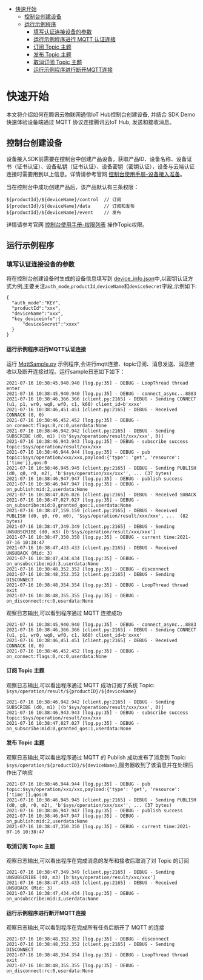 * [快速开始](#快速开始)
  *  [控制台创建设备](#控制台创建设备)
  *  [运行示例程序](#运行示例程序)
     *  [填写认证连接设备的参数](#填写认证连接设备的参数)
     *  [运行示例程序进行 MQTT 认证连接](#运行示例程序进行-MQTT-认证连接)
     *  [订阅 Topic 主题](#订阅-Topic-主题)
     *  [发布 Topic 主题](#发布-Topic-主题)
     *  [取消订阅 Topic 主题](#取消订阅-Topic-主题)
     *  [运行示例程序进行断开MQTT连接](#运行示例程序进行断开-MQTT-连接)


# 快速开始
本文将介绍如何在腾讯云物联网通信IoT Hub控制台创建设备, 并结合 SDK Demo 快速体验设备端通过 MQTT 协议连接腾讯云IoT Hub, 发送和接收消息。

## 控制台创建设备

设备接入SDK前需要在控制台中创建产品设备，获取产品ID、设备名称、设备证书（证书认证）、设备私钥（证书认证）、设备密钥（密钥认证），设备与云端认证连接时需要用到以上信息。详情请参考官网 [控制台使用手册-设备接入准备](https://cloud.tencent.com/document/product/634/14442)。

当在控制台中成功创建产品后，该产品默认有三条权限：

```
${productId}/${deviceName}/control  // 订阅
${productId}/${deviceName}/data     // 订阅和发布
${productId}/${deviceName}/event    // 发布
```
详情请参考官网 [控制台使用手册-权限列表](https://cloud.tencent.com/document/product/634/14444) 操作Topic权限。

## 运行示例程序

### 填写认证连接设备的参数
将在控制台创建设备时生成的设备信息填写到 [device_info.json](../../hub/sample/device_info.json)中,以密钥认证方式为例,主要关注`auth_mode`,`productId`,`deviceName`和`deviceSecret`字段,示例如下:
```
{
  "auth_mode":"KEY",
  "productId":"xxx",
  "deviceName":"xxx",
  "key_deviceinfo":{
      "deviceSecret":"xxxx"
  }
}
```

#### 运行示例程序进行MQTT认证连接
运行 [MqttSample.py](../../hub/sample/mqtt/example_mqtt.py) 示例程序,会进行mqtt连接、topic订阅、消息发送、消息接收以及断开连接过程。运行sample日志如下如下：
```
2021-07-16 10:38:45,940.940 [log.py:35] - DEBUG - LoopThread thread enter
2021-07-16 10:38:45,940.940 [log.py:35] - DEBUG - connect_async...8883
2021-07-16 10:38:46,366.366 [client.py:2165] - DEBUG - Sending CONNECT (u1, p1, wr0, wq0, wf0, c1, k60) client_id=b'xxxx'
2021-07-16 10:38:46,451.451 [client.py:2165] - DEBUG - Received CONNACK (0, 0)
2021-07-16 10:38:46,452.452 [log.py:35] - DEBUG - on_connect:flags:0,rc:0,userdata:None
2021-07-16 10:38:46,942.942 [client.py:2165] - DEBUG - Sending SUBSCRIBE (d0, m1) [(b'$sys/operation/result/xxx/xxx', 0)]
2021-07-16 10:38:46,943.943 [log.py:35] - DEBUG - subscribe success topic:$sys/operation/result/xxx/xxx
2021-07-16 10:38:46,944.944 [log.py:35] - DEBUG - pub topic:$sys/operation/xxx/xxx,payload:{'type': 'get', 'resource': ['time']},qos:0
2021-07-16 10:38:46,945.945 [client.py:2165] - DEBUG - Sending PUBLISH (d0, q0, r0, m2), 'b'$sys/operation/xxx/xxx'', ... (37 bytes)
2021-07-16 10:38:46,947.947 [log.py:35] - DEBUG - publish success
2021-07-16 10:38:46,947.947 [log.py:35] - DEBUG - on_publish:mid:2,userdata:None
2021-07-16 10:38:47,026.026 [client.py:2165] - DEBUG - Received SUBACK
2021-07-16 10:38:47,027.027 [log.py:35] - DEBUG - on_subscribe:mid:0,granted_qos:1,userdata:None
2021-07-16 10:38:47,159.159 [client.py:2165] - DEBUG - Received PUBLISH (d0, q0, r0, m0), '$sys/operation/result/xxx/xxx', ...  (82 bytes)
2021-07-16 10:38:47,349.349 [client.py:2165] - DEBUG - Sending UNSUBSCRIBE (d0, m3) [b'$sys/operation/result/xxx/xxx']
2021-07-16 10:38:47,350.350 [log.py:35] - DEBUG - current time:2021-07-16 10:38:47
2021-07-16 10:38:47,433.433 [client.py:2165] - DEBUG - Received UNSUBACK (Mid: 3)
2021-07-16 10:38:47,434.434 [log.py:35] - DEBUG - on_unsubscribe:mid:3,userdata:None
2021-07-16 10:38:48,352.352 [log.py:35] - DEBUG - disconnect
2021-07-16 10:38:48,352.352 [client.py:2165] - DEBUG - Sending DISCONNECT
2021-07-16 10:38:48,354.354 [log.py:35] - DEBUG - LoopThread thread exit
2021-07-16 10:38:48,355.355 [log.py:35] - DEBUG - on_disconnect:rc:0,userdata:None
```
观察日志输出,可以看到程序通过 MQTT 连接成功
```
2021-07-16 10:38:45,940.940 [log.py:35] - DEBUG - connect_async...8883
2021-07-16 10:38:46,366.366 [client.py:2165] - DEBUG - Sending CONNECT (u1, p1, wr0, wq0, wf0, c1, k60) client_id=b'xxxx'
2021-07-16 10:38:46,451.451 [client.py:2165] - DEBUG - Received CONNACK (0, 0)
2021-07-16 10:38:46,452.452 [log.py:35] - DEBUG - on_connect:flags:0,rc:0,userdata:None
```

#### 订阅 Topic 主题
观察日志输出,可以看出程序通过 MQTT 成功订阅了系统 Topic: `$sys/operation/result/${productID}/${deviceName}`
```
2021-07-16 10:38:46,942.942 [client.py:2165] - DEBUG - Sending SUBSCRIBE (d0, m1) [(b'$sys/operation/result/xxx/xxx', 0)]
2021-07-16 10:38:46,943.943 [log.py:35] - DEBUG - subscribe success topic:$sys/operation/result/xxx/xxx
2021-07-16 10:38:47,027.027 [log.py:35] - DEBUG - on_subscribe:mid:0,granted_qos:1,userdata:None
```

#### 发布 Topic 主题
观察日志输出,可以看出程序通过 MQTT 的 Publish 成功发布了消息到 Topic: `$sys/operation/${productID}/${deviceName}`,服务器收到了该消息并在处理后作出了响应
```
2021-07-16 10:38:46,944.944 [log.py:35] - DEBUG - pub topic:$sys/operation/xxx/xxx,payload:{'type': 'get', 'resource': ['time']},qos:0
2021-07-16 10:38:46,945.945 [client.py:2165] - DEBUG - Sending PUBLISH (d0, q0, r0, m2), 'b'$sys/operation/xxx/xxx'', ... (37 bytes)
2021-07-16 10:38:46,947.947 [log.py:35] - DEBUG - publish success
2021-07-16 10:38:46,947.947 [log.py:35] - DEBUG - on_publish:mid:2,userdata:None
2021-07-16 10:38:47,350.350 [log.py:35] - DEBUG - current time:2021-07-16 10:38:47
```

#### 取消订阅 Topic 主题
观察日志输出,可以看出程序在完成消息的发布和接收后取消了对 Topic 的订阅
```
2021-07-16 10:38:47,349.349 [client.py:2165] - DEBUG - Sending UNSUBSCRIBE (d0, m3) [b'$sys/operation/result/xxx/xxx']
2021-07-16 10:38:47,433.433 [client.py:2165] - DEBUG - Received UNSUBACK (Mid: 3)
2021-07-16 10:38:47,434.434 [log.py:35] - DEBUG - on_unsubscribe:mid:3,userdata:None
```

#### 运行示例程序进行断开MQTT连接
观察日志输出,可以看到程序在完成所有任务后断开了 MQTT 的连接
```
2021-07-16 10:38:48,352.352 [log.py:35] - DEBUG - disconnect
2021-07-16 10:38:48,352.352 [client.py:2165] - DEBUG - Sending DISCONNECT
2021-07-16 10:38:48,354.354 [log.py:35] - DEBUG - LoopThread thread exit
2021-07-16 10:38:48,355.355 [log.py:35] - DEBUG - on_disconnect:rc:0,userdata:None
```